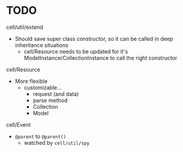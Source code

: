 TODO
====

cell/util/extend
  - Should save super class constructor, so it can be called in deep inheritance situations
    - cell/Resource needs to be updated for it's ModelInstance/CollectionInstance to call the right constructor

cell/Resource
  - More flexible
    - customizable...
      - request (and data)
      - parse method
      - Collection 
      - Model

cell/Event
  - `@parent` to `@parent()`
    - watched by `cell/util/spy`